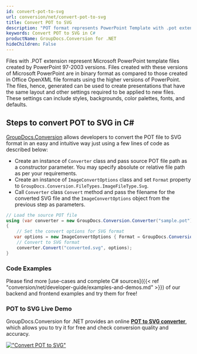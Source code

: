 ```yaml
---
id: convert-pot-to-svg
url: conversion/net/convert-pot-to-svg
title: Convert POT to SVG
description: "POT format represents PowerPoint Template with .pot extension. Learn how to convert POT to SVG file programmatically in C# language using GroupDocs.Conversion for .NET library."
keywords: Convert POT to SVG in C#
productName: GroupDocs.Conversion for .NET
hideChildren: False
---
```


Files with .POT extension represent Microsoft PowerPoint template files created by PowerPoint 97-2003 versions. Files created with these versions of Microsoft PowerPoint are in binary format as compared to those created in Office OpenXML file formats using the higher versions of PowerPoint. The files, hence, generated can be used to create presentations that have the same layout and other settings required to be applied to new files. These settings can include styles, backgrounds, color palettes, fonts, and defaults.

## Steps to convert POT to SVG in C#

[GroupDocs.Conversion](https://products.groupdocs.com/conversion/net) allows developers to convert the POT file to SVG format in an easy and intuitive way just using a few lines of code as described below:

* Create an instance of `Converter` class and pass source POT file path as a constructor parameter. You may specify absolute or relative file path as per your requirements. 
* Create an instance of `ImageConvertOptions` class and set `Format` property to `GroupDocs.Conversion.FileTypes.ImageFileType.Svg`.
* Call `Converter` class `Convert` method and pass the filename for the converted SVG file and the `ImageConvertOptions` object from the previous step as parameters.

```csharp
// Load the source POT file
using (var converter = new GroupDocs.Conversion.Converter("sample.pot"))
{
    // Set the convert options for SVG format
   var options = new ImageConvertOptions { Format = GroupDocs.Conversion.FileTypes.ImageFileType.Svg };
    // Convert to SVG format
    converter.Convert("converted.svg", options);
}
```

### Code Examples

Please find more [use-cases and complete C# sources]({{< ref "conversion/net/developer-guide/examples-and-demos.md" >}}) of our backend and frontend examples and try them for free!

### POT to SVG Live Demo

GroupDocs.Conversion for .NET provides an online [**POT to SVG converter**](https://products.groupdocs.app/conversion/pot-to-svg), which allows you to try it for free and check conversion quality and accuracy.

[!["Convert POT to SVG"](conversion/net/images/convert-to-svg/convert-pot-to-svg.png)](https://products.groupdocs.app/conversion/pot-to-svg)